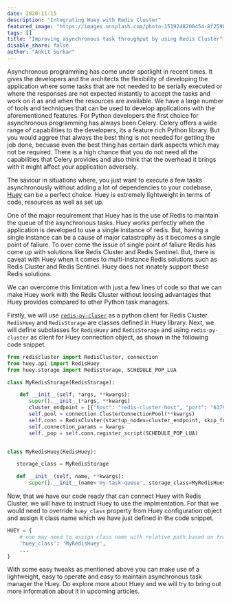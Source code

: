 ```yaml
---
date: 2020-11-15
description: "Integrating Huey with Redis Cluster"
featured_image: "https://images.unsplash.com/photo-1519248200454-8f2590ed22b7?ixlib=rb-1.2.1&ixid=eyJhcHBfaWQiOjEyMDd9&auto=format&fit=crop&w=1655&q=80"
tags: []
title: "Improving asynchronous task throughput by using Redis Cluster"
disable_share: false
author: "Ankit Surkar"
---
```


Asynchronous programming has come under spotlight in recent times. It gives the developers and the architects the flexibility of developing the application where some tasks that are not needed to be serially executed or where the responses are not expected instantly to accept the tasks and work on it as and when the resources are available. We have a large number of tools and techniques that can be used to develop applications with the aforementioned features. For Python developers the first choice for asynchronous programming has always been Celery. Celery offers a wide range of capabilities to the developers, its a feature rich Python library. But you would aggree that always the best thing is not needed for getting the job done, becuase even the best thing has certain dark aspects which may not be required. There is a high chance that you do not need all the capabilities that Celery provides and also think that the overhead it brings with it might affect your application adversely.

The saviour in situations where, you just want to execute a few tasks asynchronously without adding a lot of dependencies to your codebase, [Huey](https://huey.readthedocs.io/en/latest/) can be a perfect choice. Huey is extremely lightweight in terms of code, resources as well as set up.

One of the major requirement that Huey has is the use of Redis to maintain the queue of the asynchronous tasks. Huey works perfectly when the application is developed to use a single instance of redis. But, having a single instance can be a cause of major catastrophy as it becomes a single point of faliure.  To over come the issue of single point of faliure Redis has come up with solutions like Redis Cluster and Redis Sentinel. But, there is caveat with Huey when it comes to multi-instance Redis solutions such as Redis Cluster and Redis Sentinel. Huey does not innately support these Redis solutions. 

We can overcome this limitation with just a few lines of code so that we can make Huey work with the Redis Cluster without loosing advantages that Huey provides compared to other Python task managers.

Firstly, we will use [`redis-py-cluser`](https://pypi.org/project/redis-py-cluster/) as a python client for Redis Cluster. `RedisHuey` and `RedisStorage` are classes defined in Huey library. Next, we will  define subclasses for `RedisHuey` and `RedisStorage` and using `redis-py-cluster` as client for Huey connection object, as shown in the following code snippet.

```python
from rediscluster import RedisCluster, connection
from huey.api import RedisHuey
from huey.storage import RedisStorage, SCHEDULE_POP_LUA

class MyRedisStorage(RedisStorage):

    def __init__(self, *args, **kwargs):
       super().__init__(*args, **kwargs)
       cluster_endpoint = [{"host": "redis-cluster-host", "port": "6379"}]
       self.pool = connection.ClusterConnectionPool(**kwargs)
       self.conn = RedisCluster(startup_nodes=cluster_endpoint, skip_full_coverage_check=True)
       self.connection_params = kwargs
       self._pop = self.conn.register_script(SCHEDULE_POP_LUA)


class MyRedisHuey(RedisHuey):

   storage_class = MyRedisStorage

   def __init__(self, name, **kwargs):
       super().__init__(name='my-task-queue', storage_class=MyRedisHuey.storage_class, **kwargs)
```
Now, that we have our code ready that can connect Huey with Redis Cluster, we will have to instruct Huey to use the implmentation. For that we would need to override `huey_class` property from Huey configuration object and assign it class name which we have just defined in the code snippet.

```python
HUEY = {
    # one may need to assign class name with relative path based on framework being used for application development
    'huey_class': 'MyRedisHuey',
    ...
}
```

With some easy tweaks as mentioned above you can make use of a lightweight, easy to operate and easy to maintain asynchronous task manager the Huey. Do explore more about Huey and we will try to bring out more information about it in upcoming articles.